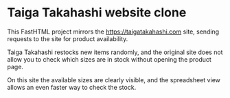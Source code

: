 # Taiga Takahashi website clone

This FastHTML project mirrors the https://taigatakahashi.com site, sending requests to the site for product availability. 

Taiga Takahashi restocks new items randomly, and the original site does not allow you to check which sizes are in stock without opening the product page. 

On this site the available sizes are clearly visible, and the spreadsheet view allows an even faster way to check the stock.
